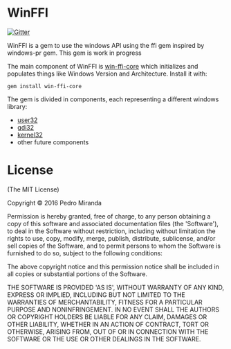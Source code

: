# WinFFI

[![Gitter](https://badges.gitter.im/P3t3rU5/win-ffi.svg)](https://gitter.im/P3t3rU5/win-ffi?utm_source=badge&utm_medium=badge&utm_campaign=pr-badge)

WinFFI is a gem to use the windows API using the ffi gem inspired by windows-pr gem.
This gem is work in progress

The main component of WinFFI is [win-ffi-core](https://github.com/P3t3rU5/win-ffi-core) which initializes and populates things like Windows Version and Architecture. Install it with:

```
gem install win-ffi-core
```

The gem is divided in components, each representing a different windows library:
- [user32](https://github.com/P3t3rU5/win-ffi-user32)
- [gdi32](https://github.com/P3t3rU5/win-ffi-gdi32)
- [kernel32](https://github.com/P3t3rU5/win-ffi-kernel32)
- other future components

# License

(The MIT License)

Copyright &copy; 2016 Pedro Miranda

Permission is hereby granted, free of charge, to any person obtaining
a copy of this software and associated documentation files (the
'Software'), to deal in the Software without restriction, including
without limitation the rights to use, copy, modify, merge, publish,
distribute, sublicense, and/or sell copies of the Software, and to
permit persons to whom the Software is furnished to do so, subject to
the following conditions:

The above copyright notice and this permission notice shall be
included in all copies or substantial portions of the Software.

THE SOFTWARE IS PROVIDED 'AS IS', WITHOUT WARRANTY OF ANY KIND,
EXPRESS OR IMPLIED, INCLUDING BUT NOT LIMITED TO THE WARRANTIES OF
MERCHANTABILITY, FITNESS FOR A PARTICULAR PURPOSE AND NONINFRINGEMENT.
IN NO EVENT SHALL THE AUTHORS OR COPYRIGHT HOLDERS BE LIABLE FOR ANY
CLAIM, DAMAGES OR OTHER LIABILITY, WHETHER IN AN ACTION OF CONTRACT,
TORT OR OTHERWISE, ARISING FROM, OUT OF OR IN CONNECTION WITH THE
SOFTWARE OR THE USE OR OTHER DEALINGS IN THE SOFTWARE.

